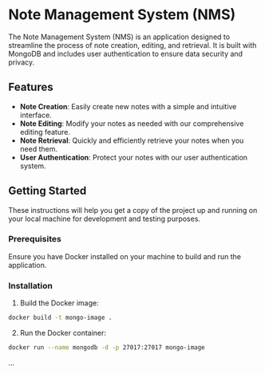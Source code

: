 # Note Management System (NMS)

The Note Management System (NMS) is an application designed to streamline the process of note creation, editing, and retrieval. It is built with MongoDB and includes user authentication to ensure data security and privacy.

## Features

- **Note Creation**: Easily create new notes with a simple and intuitive interface.
- **Note Editing**: Modify your notes as needed with our comprehensive editing feature.
- **Note Retrieval**: Quickly and efficiently retrieve your notes when you need them.
- **User Authentication**: Protect your notes with our user authentication system.

## Getting Started

These instructions will help you get a copy of the project up and running on your local machine for development and testing purposes.

### Prerequisites

Ensure you have Docker installed on your machine to build and run the application.

### Installation

1. Build the Docker image:

```bash
docker build -t mongo-image .
```

2. Run the Docker container:

```bash
docker run --name mongodb -d -p 27017:27017 mongo-image
```

...